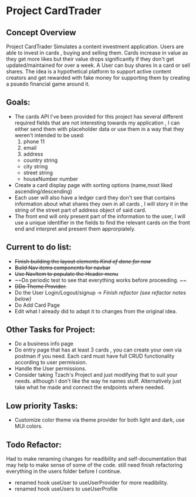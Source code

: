 # Project CardTrader

## Concept Overview
Project CardTrader Simulates a content investment application. Users are able to invest in cards , buying and selling them.  Cards increase in value as they get more likes but their value drops significantly if they don't get updated/maintained for over a week. A User can buy shares in a card or sell shares.
The idea is a hypothetical platform to support active content creators and get rewarded with fake money for supporting them by creating a psuedo financial game around it.

## Goals:
- The cards API I've been provided for this project has several different required fields that are not interesting towards my application  ,  I can either send them with placeholder data or use them in a way that they weren't intended to be used:  
   1. phone     11
   2. email
   3. address 
    - country	string		
    - city	string			
    - street	string			
    - houseNumber	number
- Create a card display page with sorting options (name,most liked ascending/descending) 
- Each user will also have a ledger card they don't see that contains information about what shares they own in all cards ,  I will story it in the string of the street part of address object of said card.
- The front end will only present part of the information to the user, I will use a unique identifier in the fields to find the relevant cards on the front end and interpret and present them approrpiately. 

## Current to do list:
- ~~Finish building the layout elements *Kind of done for now*~~
- ~~Build Nav items components for navbar~~
- ~~Use NavItem to populate the Header menu~~
- ~~Do periodic test to see that everything works before proceeding. ~~
- ~~DDo Theme Provider.~~
- Do the User Login/Logout/signup  -> *Finish refactor (see refactor notes below)*
- Do Add Card Page
- Edit what I already did to adapt it to changes from the original idea.


## Other Tasks for Project:
- Do a business info page
- Do entry page that has at least 3 cards , you can create your own via postman if you need.   Each card must have full CRUD functionality according to user permission.
- Handle the User permissions.
- Consider taking Tzach's Project and just modifying that to suit your needs. although I don't like the way he names stuff.  Alternatively just take what he made and connect the endpoints where needed.


## Low priority Tasks:
- Customize color theme via theme provider for both light and dark,  use MUI colors.

## Todo Refactor: 
Had to make renaming changes for readibility and self-documentation that may help to make sense of some of the code. still need finish refactoring everything in the users folder before I continue. 
- renamed hook useUser  to useUserProvider for more readibility.
- renamed hook useUsers to useUserProfile
